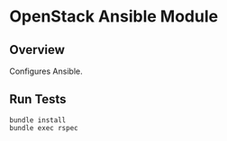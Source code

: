# OpenStack Ansible Module

## Overview

Configures Ansible.

## Run Tests 

````
bundle install
bundle exec rspec
````
